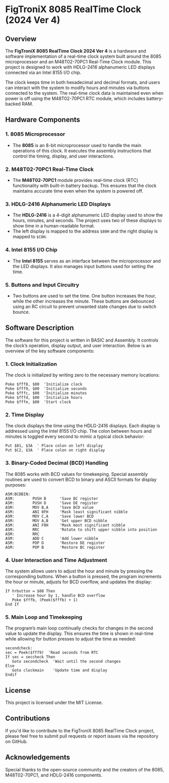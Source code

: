 
# FigTroniX 8085 RealTime Clock (2024 Ver 4)

## Overview
The **FigTroniX 8085 RealTime Clock 2024 Ver 4** is a hardware and software implementation of a real-time clock system built around the 8085 microprocessor and an M48T02-70PC1 Real-Time Clock module. This project is designed to work with HDLG-2416 alphanumeric LED displays connected via an Intel 8155 I/O chip.

The clock keeps time in both hexadecimal and decimal formats, and users can interact with the system to modify hours and minutes via buttons connected to the system. The real-time clock data is maintained even when power is off using the M48T02-70PC1 RTC module, which includes battery-backed RAM.

## Hardware Components

### 1. **8085 Microprocessor**
   - The **8085** is an 8-bit microprocessor used to handle the main operations of this clock. It executes the assembly instructions that control the timing, display, and user interactions.

### 2. **M48T02-70PC1 Real-Time Clock**
   - The **M48T02-70PC1** module provides real-time clock (RTC) functionality with built-in battery backup. This ensures that the clock maintains accurate time even when the system is powered off.

### 3. **HDLG-2416 Alphanumeric LED Displays**
   - The **HDLG-2416** is a 4-digit alphanumeric LED display used to show the hours, minutes, and seconds. The project uses two of these displays to show time in a human-readable format.
   - The left display is mapped to the address `$80H` and the right display is mapped to `$C0H`.

### 4. **Intel 8155 I/O Chip**
   - The **Intel 8155** serves as an interface between the microprocessor and the LED displays. It also manages input buttons used for setting the time.

### 5. **Buttons and Input Circuitry**
   - Two buttons are used to set the time. One button increases the hour, while the other increases the minute. These buttons are debounced using an RC circuit to prevent unwanted state changes due to switch bounce.

## Software Description

The software for this project is written in BASIC and Assembly. It controls the clock’s operation, display output, and user interaction. Below is an overview of the key software components:

### 1. **Clock Initialization**
   The clock is initialized by writing zero to the necessary memory locations:
   ```basic
   Poke $fff8, $00  'Initialize clock
   Poke $fff9, $00  'Initialize seconds
   Poke $fffc, $00  'Initialize minutes
   Poke $fffd, $00  'Initialize hours
   Poke $fffe, $00  'Start clock
   ```

### 2. **Time Display**
   The clock displays the time using the HDLG-2416 displays. Each display is addressed using the Intel 8155 I/O chip. The colon between hours and minutes is toggled every second to mimic a typical clock behavior:
   ```basic
   Put $81, $3A  ' Place colon on left display
   Put $C2, $3A  ' Place colon on right display
   ```

### 3. **Binary-Coded Decimal (BCD) Handling**
   The 8085 works with BCD values for timekeeping. Special assembly routines are used to convert BCD to binary and ASCII formats for display purposes:
   ```assembly
   ASM:BCDBIN:
   ASM:        PUSH B      'Save BC register
   ASM:        PUSH D      'Save DE register
   ASM:        MOV B,A     'Save BCD value
   ASM:        ANI 0FH     'Mask least significant nibble
   ASM:        MOV C,A     'Save lower BCD
   ASM:        MOV A,B     'Get upper BCD nibble
   ASM:        ANI F0H     'Mask most significant nibble
   ASM:        RRC         'Rotate to shift upper nibble into position
   ASM:        RRC
   ASM:        ADD C       'Add lower nibble
   ASM:        POP D       'Restore DE register
   ASM:        POP B       'Restore BC register
   ```

### 4. **User Interaction and Time Adjustment**
   The system allows users to adjust the hour and minute by pressing the corresponding buttons. When a button is pressed, the program increments the hour or minute, adjusts for BCD overflow, and updates the display:
   ```basic
   If hrbutton = $08 Then
      ' Increase hour by 1, handle BCD overflow
      Poke $fffb, (Peek($fffb) + 1)
   End If
   ```

### 5. **Main Loop and Timekeeping**
   The program’s main loop continually checks for changes in the second value to update the display. This ensures the time is shown in real-time while allowing for button presses to adjust the time as needed:
   ```basic
   secondcheck:
   sec = Peek($fff9)  'Read seconds from RTC
   If sec = seccheck Then
      Goto secondcheck  'Wait until the second changes
   Else
      Goto clockmain    'Update time and display
   Endif
   ```

## License
This project is licensed under the MIT License.

## Contributions
If you'd like to contribute to the FigTroniX 8085 RealTime Clock project, please feel free to submit pull requests or report issues via the repository on GitHub.

## Acknowledgements
Special thanks to the open-source community and the creators of the 8085, M48T02-70PC1, and HDLG-2416 components.
